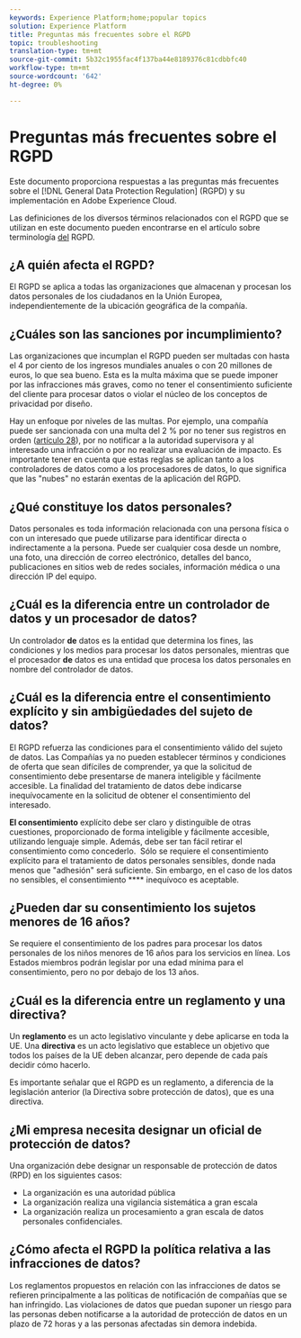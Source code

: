 ```yaml
---
keywords: Experience Platform;home;popular topics
solution: Experience Platform
title: Preguntas más frecuentes sobre el RGPD
topic: troubleshooting
translation-type: tm+mt
source-git-commit: 5b32c1955fac4f137ba44e8189376c81cdbbfc40
workflow-type: tm+mt
source-wordcount: '642'
ht-degree: 0%

---
```



# Preguntas más frecuentes sobre el RGPD

Este documento proporciona respuestas a las preguntas más frecuentes sobre el [!DNL General Data Protection Regulation] (RGPD) y su implementación en Adobe Experience Cloud.

Las definiciones de los diversos términos relacionados con el RGPD que se utilizan en este documento pueden encontrarse en el artículo sobre terminología [del](terminology.md) RGPD.

## ¿A quién afecta el RGPD?

El RGPD se aplica a todas las organizaciones que almacenan y procesan los datos personales de los ciudadanos en la Unión Europea, independientemente de la ubicación geográfica de la compañía.

## ¿Cuáles son las sanciones por incumplimiento?

Las organizaciones que incumplan el RGPD pueden ser multadas con hasta el 4 por ciento de los ingresos mundiales anuales o con 20 millones de euros, lo que sea bueno. Esta es la multa máxima que se puede imponer por las infracciones más graves, como no tener el consentimiento suficiente del cliente para procesar datos o violar el núcleo de los conceptos de privacidad por diseño.

Hay un enfoque por niveles de las multas. Por ejemplo, una compañía puede ser sancionada con una multa del 2 % por no tener sus registros en orden ([artículo 28](http://www.privacy-regulation.eu/en/article-28-processor-GDPR.htm)), por no notificar a la autoridad supervisora y al interesado una infracción o por no realizar una evaluación de impacto. Es importante tener en cuenta que estas reglas se aplican tanto a los controladores de datos como a los procesadores de datos, lo que significa que las &quot;nubes&quot; no estarán exentas de la aplicación del RGPD.

## ¿Qué constituye los datos personales?

Datos personales es toda información relacionada con una persona física o con un interesado que puede utilizarse para identificar directa o indirectamente a la persona. Puede ser cualquier cosa desde un nombre, una foto, una dirección de correo electrónico, detalles del banco, publicaciones en sitios web de redes sociales, información médica o una dirección IP del equipo.

## ¿Cuál es la diferencia entre un controlador de datos y un procesador de datos?

Un controlador **de** datos es la entidad que determina los fines, las condiciones y los medios para procesar los datos personales, mientras que el procesador **de** datos es una entidad que procesa los datos personales en nombre del controlador de datos.

## ¿Cuál es la diferencia entre el consentimiento explícito y sin ambigüedades del sujeto de datos?

El RGPD refuerza las condiciones para el consentimiento válido del sujeto de datos. Las Compañías ya no pueden establecer términos y condiciones de oferta que sean difíciles de comprender, ya que la solicitud de consentimiento debe presentarse de manera inteligible y fácilmente accesible. La finalidad del tratamiento de datos debe indicarse inequívocamente en la solicitud de obtener el consentimiento del interesado.

**El consentimiento** explícito debe ser claro y distinguible de otras cuestiones, proporcionado de forma inteligible y fácilmente accesible, utilizando lenguaje simple. Además, debe ser tan fácil retirar el consentimiento como concederlo. &#x200B; Sólo se requiere el consentimiento explícito para el tratamiento de datos personales sensibles, donde nada menos que &quot;adhesión&quot; será suficiente. Sin embargo, en el caso de los datos no sensibles, el consentimiento **** inequívoco es aceptable.

## ¿Pueden dar su consentimiento los sujetos menores de 16 años?

Se requiere el consentimiento de los padres para procesar los datos personales de los niños menores de 16 años para los servicios en línea. Los Estados miembros podrán legislar por una edad mínima para el consentimiento, pero no por debajo de los 13 años.

## ¿Cuál es la diferencia entre un reglamento y una directiva?

Un **reglamento** es un acto legislativo vinculante y debe aplicarse en toda la UE. Una **directiva** es un acto legislativo que establece un objetivo que todos los países de la UE deben alcanzar, pero depende de cada país decidir cómo hacerlo.

Es importante señalar que el RGPD es un reglamento, a diferencia de la legislación anterior (la Directiva sobre protección de datos), que es una directiva.

## ¿Mi empresa necesita designar un oficial de protección de datos?

Una organización debe designar un responsable de protección de datos (RPD) en los siguientes casos:

* La organización es una autoridad pública
* La organización realiza una vigilancia sistemática a gran escala
* La organización realiza un procesamiento a gran escala de datos personales confidenciales.

## ¿Cómo afecta el RGPD la política relativa a las infracciones de datos?

Los reglamentos propuestos en relación con las infracciones de datos se refieren principalmente a las políticas de notificación de compañías que se han infringido. Las violaciones de datos que puedan suponer un riesgo para las personas deben notificarse a la autoridad de protección de datos en un plazo de 72 horas y a las personas afectadas sin demora indebida.